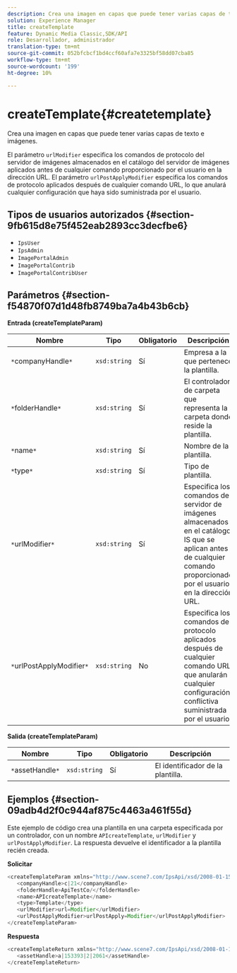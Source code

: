 ```yaml
---
description: Crea una imagen en capas que puede tener varias capas de texto e imágenes.
solution: Experience Manager
title: createTemplate
feature: Dynamic Media Classic,SDK/API
role: Desarrollador, administrador
translation-type: tm+mt
source-git-commit: 052bfcbcf1bd4ccf60afa7e3325bf58dd07cba85
workflow-type: tm+mt
source-wordcount: '199'
ht-degree: 10%

---
```



# createTemplate{#createtemplate}

Crea una imagen en capas que puede tener varias capas de texto e imágenes.

El parámetro `urlModifier` especifica los comandos de protocolo del servidor de imágenes almacenados en el catálogo del servidor de imágenes aplicados antes de cualquier comando proporcionado por el usuario en la dirección URL. El parámetro `urlPostApplyModifier` especifica los comandos de protocolo aplicados después de cualquier comando URL, lo que anulará cualquier configuración que haya sido suministrada por el usuario.

## Tipos de usuarios autorizados {#section-9fb615d8e75f452eab2893cc3decfbe6}

* `IpsUser`
* `IpsAdmin`
* `ImagePortalAdmin`
* `ImagePortalContrib`
* `ImagePortalContribUser`

## Parámetros {#section-f54870f07d1d48fb8749ba7a4b43b6cb}

**Entrada (createTemplateParam)**

| Nombre | Tipo | Obligatorio | Descripción |
|---|---|---|---|
| `*`companyHandle`*` | `xsd:string` | Sí | Empresa a la que pertenece la plantilla. |
| `*`folderHandle`*` | `xsd:string` | Sí | El controlador de carpeta que representa la carpeta donde reside la plantilla. |
| `*`name`*` | `xsd:string` | Sí | Nombre de la plantilla. |
| `*`type`*` | `xsd:string` | Sí | Tipo de plantilla. |
| `*`urlModifier`*` | `xsd:string` | Sí | Especifica los comandos del servidor de imágenes almacenados en el catálogo IS que se aplican antes de cualquier comando proporcionado por el usuario en la dirección URL. |
| `*`urlPostApplyModifier`*` | `xsd:string` | No | Especifica los comandos de protocolo aplicados después de cualquier comando URL, que anularán cualquier configuración conflictiva suministrada por el usuario. |

**Salida (createTemplateParam)**

| Nombre | Tipo | Obligatorio | Descripción |
|---|---|---|---|
| `*`assetHandle`*` | `xsd:string` | Sí | El identificador de la plantilla. |

## Ejemplos {#section-09adb4d2f0c944af875c4463a461f55d}

Este ejemplo de código crea una plantilla en una carpeta especificada por un controlador, con un nombre `APIcreateTemplate`, `urlModifier` y `urlPostApplyModifier`. La respuesta devuelve el identificador a la plantilla recién creada.

**Solicitar**

```java
<createTemplateParam xmlns="http://www.scene7.com/IpsApi/xsd/2008-01-15">
   <companyHandle>c|21</companyHandle>
   <folderHandle>ApiTestCo/</folderHandle>
   <name>APIcreateTemplate</name>
   <type>Template</type>
   <urlModifier>url=Modifier</urlModifier>
   <urlPostApplyModifier>urlPostApply=Modifier</urlPostApplyModifier>
</createTemplateParam>
```

**Respuesta**

```java
<createTemplateReturn xmlns="http://www.scene7.com/IpsApi/xsd/2008-01-15">
   <assetHandle>a|153393|2|2061</assetHandle>
</createTemplateReturn>
```

